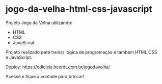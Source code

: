# jogo-da-velha-html-css-javascript

Projeto Jogo da Velha utilizando:
- HTML
- CSS
- JavaScript

Projeto realizado para treinar logica de programação e também HTML,CSS e JavaScript.

Deploy: https://edicleia.heerdt.com.br/jogodavelha/

Acesse e fique a vontade para brincar!
